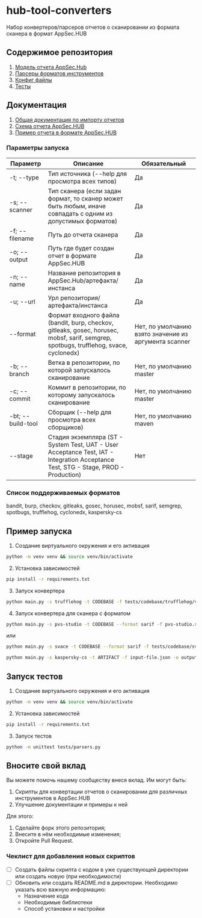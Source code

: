 # hub-tool-converters

Набор конвертеров/парсеров отчетов о сканировании из формата сканера в формат AppSec.HUB

## Содержимое репозитория

1. [Модель отчета AppSec.Hub](hub/models/hub.py)
2. [Парсеры форматов инструментов](converters/parsers)
3. [Конфиг файлы](config)
4. [Тесты](tests)

## Документация

1. [Общая документация по импорту отчетов](https://docs.appsec-hub.ru/2024.1/ug/security%20issues/?h=импор#_3)
2. [Схема отчета AppSec.HUB](https://docs.appsec-hub.ru/2024.1/gi/appendix%202/)
3. [Пример отчета в формате AppSec.HUB](https://docs.appsec-hub.ru/2024.1/gi/appendix%202/#_1)

### Параметры запуска

| Параметр          | Описание                                                                                                                               | Обязательный                                          |
|-------------------|----------------------------------------------------------------------------------------------------------------------------------------|-------------------------------------------------------|
| -t; --type        | Тип источника (--help для просмотра всех типов)                                                                                        | Да                                                    |
| -s; --scanner     | Тип сканера (если задан формат, то сканер может быть любым, иначе совпадать с одним из допустимых форматов)                            | Да                                                    |
| -f; --filename    | Путь до отчета сканера                                                                                                                 | Да                                                    |
| -o; --output      | Путь где будет создан отчет в формате AppSec.HUB                                                                                       | Да                                                    |
| -n; --name        | Название репозитория в AppSec.Hub/артефакта/инстанса                                                                                   | Да                                                    |
| -u; --url         | Урл репозитория/артефакта/инстанса                                                                                                     | Да                                                    |
| --format          | Формат входного файла (bandit, burp, checkov, gitleaks, gosec, horusec, mobsf, sarif, semgrep, spotbugs, trufflehog, svace, cyclonedx) | Нет, по умолчанию взято значение из аргумента scanner |
| -b; --branch      | Ветка в репозитории, по которой запускалось сканирование                                                                               | Нет, по умолчанию master                              |
| -c; --commit      | Коммит в репозитории, по которому запускалось сканирование                                                                             | Нет, по умолчанию master                              |
| -bt; --build-tool | Сборщик (--help для просмотра всех сборщиков)                                                                                          | Нет, по умолчанию maven                               |
| --stage           | Стадия экземпляра (ST - System Test, UAT - User Acceptance Test, IAT - Integration Acceptance Test, STG - Stage, PROD - Production)    | Нет                                                   |

### Список поддерживаемых форматов
bandit, burp, checkov, gitleaks, gosec, horusec, mobsf, sarif, semgrep, spotbugs, trufflehog, cyclonedx, kaspersky-cs

## Пример запуска

1. Создание виртуального окружения и его активация
```bash
python -m venv venv && source venv/bin/activate
```

2. Установка зависимостей
```bash
pip install -r requirements.txt
```

3. Запуск конвертера
```bash
python main.py -s trufflehog -t CODEBASE -f tests/codebase/trufflehog/v3_github.json -o trufflehog_hub.json -n hub-tool-converters -u https://github.com/Swordfish-Security/hub-tool-converters.git
```

4. Запуск конвертера для сканера с форматом
```bash
python main.py -s pvs-studio -t CODEBASE --format sarif -f pvs-studio.sarif -o pvs-studio_hub.json -n hub-tool-converters -u https://github.com/Swordfish-Security/hub-tool-converters.git
```
или
```bash
python main.py -s svace -t CODEBASE --format sarif -f tests/codebase/svace/svace.sarif -o svace_hub.json -n hub-tool-converters -u https://github.com/Swordfish-Security/hub-tool-converters.git
```

```bash
python main.py -s kaspersky-cs -t ARTIFACT -f input-file.json -o output-file.json -n artifact_name -u https://artifact-url.rpm
```

## Запуск тестов

1. Создание виртуального окружения и его активация
```bash
python -m venv venv && source venv/bin/activate
```

2. Установка зависимостей
```bash
pip install -r requirements.txt
```

3. Запуск тестов
```bash
python -m unittest tests/parsers.py
```

## Вносите свой вклад

Вы можете помочь нашему сообществу внеся вклад. Им могут быть:

1. Скрипты для конвертации отчетов о сканировании для различных инструментов в AppSec.HUB
2. Улучшение документации и примеры к ней

Для этого:

1. Сделайте форк этого репозитория;
2. Внесите в нём необходимые изменения;
3. Откройте Pull Request.

### Чеклист для добавления новых скриптов

- [ ] Создать файлы скрипта с кодом в уже существующей директории или создать новую (при необходимости)
- [ ] Обновить или создать README.md в директории. Необходимо указать всю важную информацию:
    - Назначение кода
    - Необходимые библиотеки
    - Способ установки и настройки
